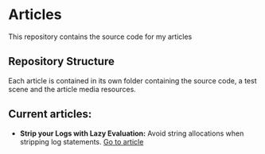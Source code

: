 # Articles
This repository contains the source code for my articles

## Repository Structure
Each article is contained in its own folder containing the source code, a test scene and the article media resources.

## Current articles:
  - **Strip your Logs with Lazy Evaluation:** Avoid string allocations when stripping log statements. [Go to article](https://github.com/TutanDev/Articles/tree/master/Assets/Logging)
